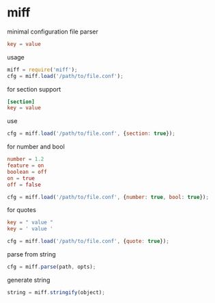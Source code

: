 # miff

minimal configuration file parser

```conf
key = value
```

usage

```javascript
miff = require('miff');
cfg = miff.load('/path/to/file.conf');
```

for section support

```conf
[section]
key = value
```

use

```javascript
cfg = miff.load('/path/to/file.conf', {section: true});
```

for number and bool

```conf
number = 1.2
feature = on
boolean = off
on = true
off = false
```

```javascript
cfg = miff.load('/path/to/file.conf', {number: true, bool: true});
```

for quotes

```conf
key = " value "
key = ' value '
```

```javascript
cfg = miff.load('/path/to/file.conf', {quote: true});
```

parse from string

```javascript
cfg = miff.parse(path, opts);
```

generate string

```javascript
string = miff.stringify(object);
```
